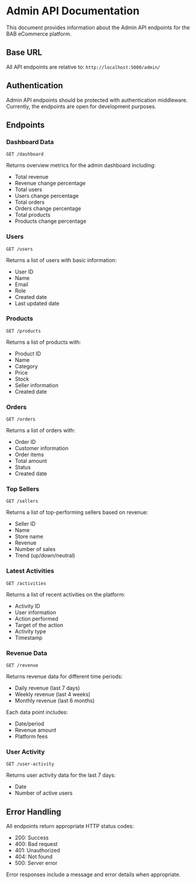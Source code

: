 # Admin API Documentation

This document provides information about the Admin API endpoints for the BAB eCommerce platform.

## Base URL

All API endpoints are relative to: `http://localhost:5000/admin/`

## Authentication

Admin API endpoints should be protected with authentication middleware. Currently, the endpoints are open for development purposes.

## Endpoints

### Dashboard Data

```
GET /dashboard
```

Returns overview metrics for the admin dashboard including:
- Total revenue
- Revenue change percentage
- Total users
- Users change percentage
- Total orders
- Orders change percentage
- Total products
- Products change percentage

### Users

```
GET /users
```

Returns a list of users with basic information:
- User ID
- Name
- Email
- Role
- Created date
- Last updated date

### Products

```
GET /products
```

Returns a list of products with:
- Product ID
- Name
- Category
- Price
- Stock
- Seller information
- Created date

### Orders

```
GET /orders
```

Returns a list of orders with:
- Order ID
- Customer information
- Order items
- Total amount
- Status
- Created date

### Top Sellers

```
GET /sellers
```

Returns a list of top-performing sellers based on revenue:
- Seller ID
- Name
- Store name
- Revenue
- Number of sales
- Trend (up/down/neutral)

### Latest Activities

```
GET /activities
```

Returns a list of recent activities on the platform:
- Activity ID
- User information
- Action performed
- Target of the action
- Activity type
- Timestamp

### Revenue Data

```
GET /revenue
```

Returns revenue data for different time periods:
- Daily revenue (last 7 days)
- Weekly revenue (last 4 weeks)
- Monthly revenue (last 6 months)

Each data point includes:
- Date/period
- Revenue amount
- Platform fees

### User Activity

```
GET /user-activity
```

Returns user activity data for the last 7 days:
- Date
- Number of active users

## Error Handling

All endpoints return appropriate HTTP status codes:
- 200: Success
- 400: Bad request
- 401: Unauthorized
- 404: Not found
- 500: Server error

Error responses include a message and error details when appropriate.